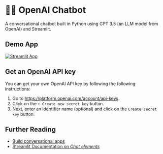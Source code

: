 # 💬🤖 OpenAI Chatbot

A conversational chatbot built in Python using GPT 3.5 (an LLM model from OpenAI) and Streamlit.

## Demo App

[![Streamlit App](https://static.streamlit.io/badges/streamlit_badge_black_white.svg)](https://starter-kit.streamlitapp.com/)

## Get an OpenAI API key

You can get your own OpenAI API key by following the following instructions:
1. Go to https://platform.openai.com/account/api-keys.
2. Click on the `+ Create new secret key` button.
3. Next, enter an identifier name (optional) and click on the `Create secret key` button.

## Further Reading

- [Build conversational apps](https://docs.streamlit.io/knowledge-base/tutorials/build-conversational-apps)
- [Streamlit Documentation on _Chat elements_](https://docs.streamlit.io/library/api-reference/chat)
